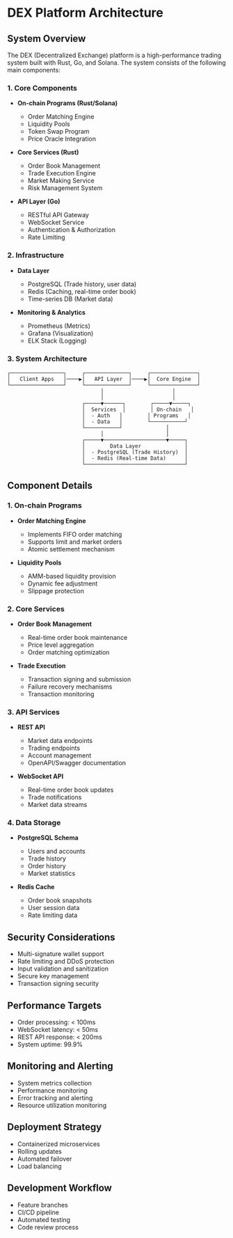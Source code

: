 # DEX Platform Architecture

## System Overview
The DEX (Decentralized Exchange) platform is a high-performance trading system built with Rust, Go, and Solana. The system consists of the following main components:

### 1. Core Components
- **On-chain Programs (Rust/Solana)**
  - Order Matching Engine
  - Liquidity Pools
  - Token Swap Program
  - Price Oracle Integration

- **Core Services (Rust)**
  - Order Book Management
  - Trade Execution Engine
  - Market Making Service
  - Risk Management System

- **API Layer (Go)**
  - RESTful API Gateway
  - WebSocket Service
  - Authentication & Authorization
  - Rate Limiting

### 2. Infrastructure
- **Data Layer**
  - PostgreSQL (Trade history, user data)
  - Redis (Caching, real-time order book)
  - Time-series DB (Market data)

- **Monitoring & Analytics**
  - Prometheus (Metrics)
  - Grafana (Visualization)
  - ELK Stack (Logging)

### 3. System Architecture

```
┌─────────────────┐     ┌──────────────┐     ┌───────────────┐
│   Client Apps   │────▶│   API Layer  │────▶│  Core Engine  │
└─────────────────┘     └──────────────┘     └───────────────┘
                              │                      │
                              │                      │
                        ┌─────▼──────┐        ┌─────▼─────┐
                        │  Services  │        │ On-chain   │
                        │  - Auth   │        │ Programs   │
                        │  - Data   │        └───────────┘
                        └───────────┘              │
                              │                    │
                        ┌─────▼────────────────────▼─────┐
                        │        Data Layer              │
                        │  - PostgreSQL (Trade History)  │
                        │  - Redis (Real-time Data)      │
                        └────────────────────────────────┘
```

## Component Details

### 1. On-chain Programs
- **Order Matching Engine**
  - Implements FIFO order matching
  - Supports limit and market orders
  - Atomic settlement mechanism

- **Liquidity Pools**
  - AMM-based liquidity provision
  - Dynamic fee adjustment
  - Slippage protection

### 2. Core Services
- **Order Book Management**
  - Real-time order book maintenance
  - Price level aggregation
  - Order matching optimization

- **Trade Execution**
  - Transaction signing and submission
  - Failure recovery mechanisms
  - Transaction monitoring

### 3. API Services
- **REST API**
  - Market data endpoints
  - Trading endpoints
  - Account management
  - OpenAPI/Swagger documentation

- **WebSocket API**
  - Real-time order book updates
  - Trade notifications
  - Market data streams

### 4. Data Storage
- **PostgreSQL Schema**
  - Users and accounts
  - Trade history
  - Order history
  - Market statistics

- **Redis Cache**
  - Order book snapshots
  - User session data
  - Rate limiting data

## Security Considerations
- Multi-signature wallet support
- Rate limiting and DDoS protection
- Input validation and sanitization
- Secure key management
- Transaction signing security

## Performance Targets
- Order processing: < 100ms
- WebSocket latency: < 50ms
- REST API response: < 200ms
- System uptime: 99.9%

## Monitoring and Alerting
- System metrics collection
- Performance monitoring
- Error tracking and alerting
- Resource utilization monitoring

## Deployment Strategy
- Containerized microservices
- Rolling updates
- Automated failover
- Load balancing

## Development Workflow
- Feature branches
- CI/CD pipeline
- Automated testing
- Code review process 